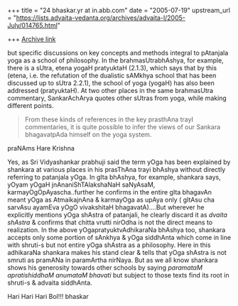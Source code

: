 +++
title = "24 bhaskar.yr at in.abb.com"
date = "2005-07-19"
upstream_url = "https://lists.advaita-vedanta.org/archives/advaita-l/2005-July/014765.html"

+++
[Archive link](https://lists.advaita-vedanta.org/archives/advaita-l/2005-July/014765.html)


but specific discussions
on key concepts and methods integral to pAtanjala yoga as a school of
philosophy. In the brahmasUtrabhAshya, for example, there is a sUtra, etena
yogaH pratyuktaH (2.1.3), which says that by this (etena, i.e. the
refutation of the dualistic sAMkhya school that has been discussed up to
sUtra 2.2.1), the school of yoga (yogaH) has also been addressed
(pratyuktaH). At two other places in the same brahmasUtra commentary,
SankarAchArya quotes other sUtras from yoga, while making different points.
>From these kinds of references in the key prasthAna trayI commentaries, it
is quite possible to infer the views of our Sankara bhagavatpAda himself on
the yoga system.


praNAms
Hare Krishna

Yes, as Sri Vidyashankar prabhuji said the term yOga has been explained by
shankara at various places in his prasThAna trayi bhAshya without directly
referring to patanjala yOga.  In gIta bhAshya, for example, shankara says,
yOyam yOgaH jnAnaniShTAlakshaNaH saNyAsaM, karmayOgOpAyascha..further he
confirms in the entire gIta bhagavAn meant yOga as AtmaikajnAna & karmayOga
as upAya only ( gItAsu cha sarvAsu ayamEva yOgO vivakshitaH
bhagavatA)....But wherever he explicitly mentions yOga shAstra of
patanjali, he clearly discard it as *dvaita shAstra* & confirms that chitta
vrutti nirOdha is not the direct means to realization.  In the above
yOgapratyuktvAdhikaraNa bhAshya too, shankara accepts only some portion of
sAnkhya & yOga siddhAnta which come in line with shruti-s but not entire
yOga shAstra as a philosophy.  Here in this adhikaraNa shankara makes his
stand clear & tells that yOga shAstra is not smruti as pramANa in
paramArtha nirNaya.  But as  we all know shankara shows his generosity
towards other schools by saying *paramataM apratishiddhaM anumataM bhavati*
but subject to those texts find its root in shruti-s & advaita siddhAnta.

Hari Hari Hari Bol!!!
bhaskar



